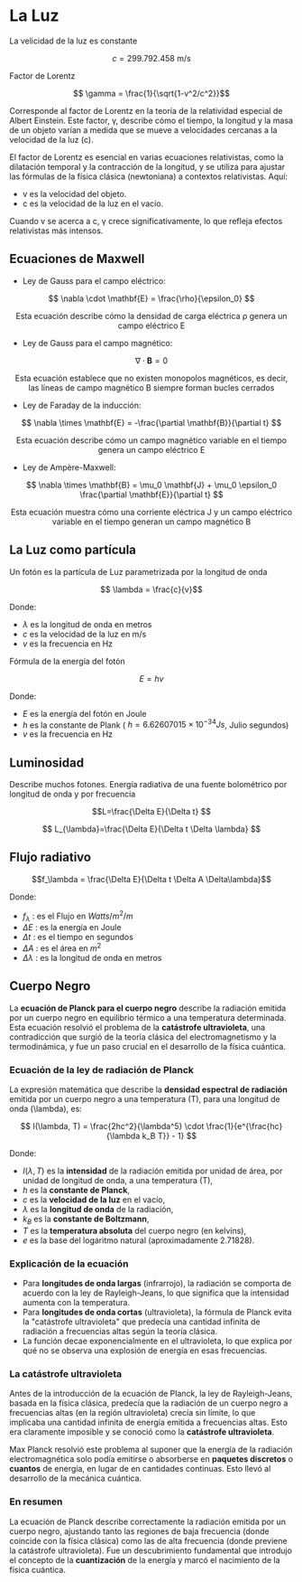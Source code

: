 # La Luz

La velicidad de la luz es constante

$$ c = 299.792.458 \text{ m/s} $$

Factor de Lorentz

$$ \gamma = \frac{1}{\sqrt{1-v^2/c^2}}$$

Corresponde al factor de Lorentz en la teoría de la relatividad especial de Albert Einstein. Este factor, γ, describe cómo el tiempo, la longitud y la masa de un objeto varían a medida que se mueve a velocidades cercanas a la velocidad de la luz (c).

El factor de Lorentz es esencial en varias ecuaciones relativistas, como la dilatación temporal y la contracción de la longitud, y se utiliza para ajustar las fórmulas de la física clásica (newtoniana) a contextos relativistas. Aquí:

- v es la velocidad del objeto.
- c es la velocidad de la luz en el vacío.

Cuando v se acerca a c, γ crece significativamente, lo que refleja efectos relativistas más intensos.

## Ecuaciones de Maxwell

- Ley de Gauss para el campo eléctrico:

$$ \nabla \cdot \mathbf{E} = \frac{\rho}{\epsilon_0} $$

$$ \text{Esta ecuación describe cómo la densidad de carga eléctrica ρ genera un campo eléctrico E} $$

- Ley de Gauss para el campo magnético:

$$ \nabla \cdot \mathbf{B} = 0 $$

$$ \text{Esta ecuación establece que no existen monopolos magnéticos, es decir, las líneas de campo magnético B siempre forman bucles cerrados}$$

- Ley de Faraday de la inducción:

$$ \nabla \times \mathbf{E} = -\frac{\partial \mathbf{B}}{\partial t} $$

$$ \text{Esta ecuación describe cómo un campo magnético variable en el tiempo genera un campo eléctrico E} $$

- Ley de Ampère-Maxwell:

$$ \nabla \times \mathbf{B} = \mu_0 \mathbf{J} + \mu_0 \epsilon_0 \frac{\partial \mathbf{E}}{\partial t} $$

$$\text{Esta ecuación muestra cómo una corriente eléctrica J y un campo eléctrico variable en el tiempo generan un campo magnético B} $$

## La Luz como partícula

Un fotón es la partícula de Luz parametrizada por la longitud de onda

$$ \lambda = \frac{c}{v}$$

Donde:

- $\lambda$ es la longitud de onda en metros
- $c$ es la velocidad de la luz en m/s
- $v$ es la frecuencia en Hz

Fórmula de la energía del fotón

$$ E = hv$$

Donde:

- $E$ es la energía del fotón en Joule
- $h$ es la constante de Plank ( $h=6.62607015×10^{−34} Js$, Julio segundos)
- $v$ es la frecuencia en Hz

## Luminosidad

Describe muchos fotones. Energía radiativa de una fuente bolométrico por longitud de onda y por frecuencia

$$L=\frac{\Delta E}{\Delta t} $$

$$ L_{\lambda}=\frac{\Delta E}{\Delta t \Delta \lambda} $$

## Flujo radiativo

$$f_\lambda = \frac{\Delta E}{\Delta t \Delta A \Delta\lambda}$$

Donde:

- $f_{\lambda}$ : es el Flujo en $Watts/m^2/m$
- $\Delta E$ : es la energía en Joule
- $\Delta t$ : es el tiempo en segundos
- $\Delta A$ : es el área en $m^2$
- $\Delta \lambda$ : es la longitud de onda en metros

## Cuerpo Negro

La **ecuación de Planck para el cuerpo negro** describe la radiación emitida por un cuerpo negro en equilibrio térmico a una temperatura determinada. Esta ecuación resolvió el problema de la **catástrofe ultravioleta**, una contradicción que surgió de la teoría clásica del electromagnetismo y la termodinámica, y fue un paso crucial en el desarrollo de la física cuántica.

### Ecuación de la ley de radiación de Planck

La expresión matemática que describe la **densidad espectral de radiación** emitida por un cuerpo negro a una temperatura \(T\), para una longitud de onda \(\lambda\), es:

$$
I(\lambda, T) = \frac{2hc^2}{\lambda^5} \cdot \frac{1}{e^{\frac{hc}{\lambda k_B T}} - 1}
$$

Donde:
- $I(\lambda, T)$ es la **intensidad** de la radiación emitida por unidad de área, por unidad de longitud de onda, a una temperatura (T),
- $h$ es la **constante de Planck**,
- $c$ es la **velocidad de la luz** en el vacío,
- $\lambda$ es la **longitud de onda** de la radiación,
- $k_B$ es la **constante de Boltzmann**,
- $T$ es la **temperatura absoluta** del cuerpo negro (en kelvins),
- $e$ es la base del logaritmo natural (aproximadamente 2.71828).

### Explicación de la ecuación

- Para **longitudes de onda largas** (infrarrojo), la radiación se comporta de acuerdo con la ley de Rayleigh-Jeans, lo que significa que la intensidad aumenta con la temperatura.
- Para **longitudes de onda cortas** (ultravioleta), la fórmula de Planck evita la "catástrofe ultravioleta" que predecía una cantidad infinita de radiación a frecuencias altas según la teoría clásica.
- La función decae exponencialmente en el ultravioleta, lo que explica por qué no se observa una explosión de energía en esas frecuencias.

### La catástrofe ultravioleta

Antes de la introducción de la ecuación de Planck, la ley de Rayleigh-Jeans, basada en la física clásica, predecía que la radiación de un cuerpo negro a frecuencias altas (en la región ultravioleta) crecía sin límite, lo que implicaba una cantidad infinita de energía emitida a frecuencias altas. Esto era claramente imposible y se conoció como la **catástrofe ultravioleta**.

Max Planck resolvió este problema al suponer que la energía de la radiación electromagnética solo podía emitirse o absorberse en **paquetes discretos** o **cuantos** de energía, en lugar de en cantidades continuas. Esto llevó al desarrollo de la mecánica cuántica.

### En resumen
La ecuación de Planck describe correctamente la radiación emitida por un cuerpo negro, ajustando tanto las regiones de baja frecuencia (donde coincide con la física clásica) como las de alta frecuencia (donde previene la catástrofe ultravioleta). Fue un descubrimiento fundamental que introdujo el concepto de la **cuantización** de la energía y marcó el nacimiento de la física cuántica.